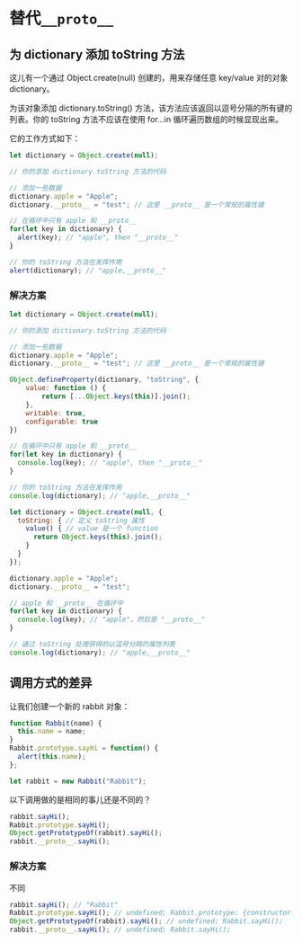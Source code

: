 # 替代`__proto__`

## 为 dictionary 添加 toString 方法

这儿有一个通过 Object.create(null) 创建的，用来存储任意 key/value 对的对象 dictionary。

为该对象添加 dictionary.toString() 方法，该方法应该返回以逗号分隔的所有键的列表。你的 toString 方法不应该在使用 for...in 循环遍历数组的时候显现出来。

它的工作方式如下：

``` javascript
let dictionary = Object.create(null);

// 你的添加 dictionary.toString 方法的代码

// 添加一些数据
dictionary.apple = "Apple";
dictionary.__proto__ = "test"; // 这里 __proto__ 是一个常规的属性键

// 在循环中只有 apple 和 __proto__
for(let key in dictionary) {
  alert(key); // "apple", then "__proto__"
}

// 你的 toString 方法在发挥作用
alert(dictionary); // "apple,__proto__"
```

### 解决方案

``` javascript
let dictionary = Object.create(null);

// 你的添加 dictionary.toString 方法的代码

// 添加一些数据
dictionary.apple = "Apple";
dictionary.__proto__ = "test"; // 这里 __proto__ 是一个常规的属性键

Object.defineProperty(dictionary, "toString", {
    value: function () {
        return [...Object.keys(this)].join();
    },
    writable: true,
    configurable: true
})

// 在循环中只有 apple 和 __proto__
for(let key in dictionary) {
  console.log(key); // "apple", then "__proto__"
}

// 你的 toString 方法在发挥作用
console.log(dictionary); // "apple,__proto__"
```

``` javascript
let dictionary = Object.create(null, {
  toString: { // 定义 toString 属性
    value() { // value 是一个 function
      return Object.keys(this).join();
    }
  }
});

dictionary.apple = "Apple";
dictionary.__proto__ = "test";

// apple 和 __proto__ 在循环中
for(let key in dictionary) {
  console.log(key); // "apple"，然后是 "__proto__"
}

// 通过 toString 处理获得的以逗号分隔的属性列表
console.log(dictionary); // "apple,__proto__"
```

## 调用方式的差异

让我们创建一个新的 rabbit 对象：

``` javascript
function Rabbit(name) {
  this.name = name;
}
Rabbit.prototype.sayHi = function() {
  alert(this.name);
};

let rabbit = new Rabbit("Rabbit");
```

以下调用做的是相同的事儿还是不同的？

``` javascript
rabbit.sayHi();
Rabbit.prototype.sayHi();
Object.getPrototypeOf(rabbit).sayHi();
rabbit.__proto__.sayHi();
```

### 解决方案

不同

``` javascript
rabbit.sayHi(); // "Rabbit"
Rabbit.prototype.sayHi(); // undefined; Rabbit.prototype: {constructor: Rabbit; sayHi: function};
Object.getPrototypeOf(rabbit).sayHi(); // undefined; Rabbit.sayHi();
rabbit.__proto__.sayHi(); // undefined; Rabbit.sayHi();
```